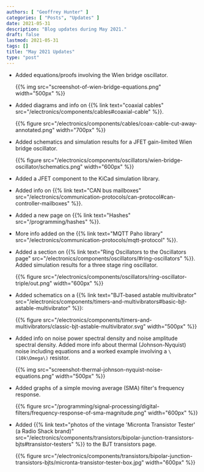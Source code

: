 ```yaml
---
authors: [ "Geoffrey Hunter" ]
categories: [ "Posts", "Updates" ]
date: 2021-05-31
description: "Blog updates during May 2021."
draft: false
lastmod: 2021-05-31
tags: []
title: "May 2021 Updates"
type: "post"
---
```


* Added equations/proofs involving the Wien bridge oscillator.

    {{% img src="screenshot-of-wien-bridge-equations.png" width="500px" %}}

* Added diagrams and info on {{% link text="coaxial cables" src="/electronics/components/cables#coaxial-cable" %}}.

    {{% figure src="/electronics/components/cables/coax-cable-cut-away-annotated.png" width="700px" %}}

* Added schematics and simulation results for a JFET gain-limited Wien bridge oscillator.

    {{% figure src="/electronics/components/oscillators/wien-bridge-oscillator/schematics.png" width="600px" %}}

* Added a JFET component to the KiCad simulation library.

* Added info on {{% link text="CAN bus mailboxes" src="/electronics/communication-protocols/can-protocol#can-controller-mailboxes" %}}.

* Added a new page on {{% link text="Hashes" src="/programming/hashes" %}}.

* More info added on the {{% link text="MQTT Paho library" src="/electronics/communication-protocols/mqtt-protocol" %}}.

* Added a section on {{% link text="Ring Oscillators to the Oscillators page" src="/electronics/components/oscillators/#ring-oscillators" %}}. Added simulation results for a three stage ring oscillator.

    {{% figure src="/electronics/components/oscillators/ring-oscillator-triple/out.png" width="600px" %}}

* Added schematics on a {{% link text="BJT-based astable multivibrator" src="/electronics/components/timers-and-multivibrators#basic-bjt-astable-multivibrator" %}}:

    {{% figure src="/electronics/components/timers-and-multivibrators/classic-bjt-astable-multivibrator.svg" width="500px" %}}

* Added info on noise power spectral density and noise amplitude spectral density. Added more info about thermal (Johnson-Nyquist) noise including equations and a worked example involving a `\(10k\Omega\)` resistor.

    {{% img src="screenshot-thermal-johnson-nyquist-noise-equations.png" width="500px" %}}

* Added graphs of a simple moving average (SMA) filter's frequency response.

    {{% figure src="/programming/signal-processing/digital-filters/frequency-response-of-sma-magnitude.png" width="600px" %}}

* Added {{% link text="photos of the vintage 'Micronta Transistor Tester' (a Radio Shack brand)" src="/electronics/components/transistors/bipolar-junction-transistors-bjts#transistor-testers" %}} to the BJT transistors page.

    {{% figure src="/electronics/components/transistors/bipolar-junction-transistors-bjts/micronta-transistor-tester-box.jpg" width="600px" %}}